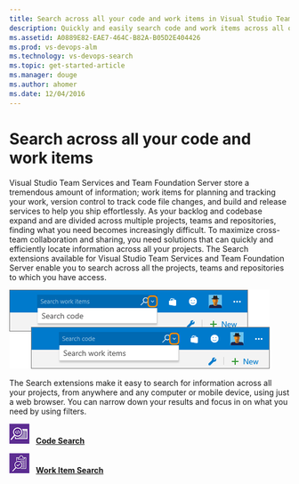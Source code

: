 ```yaml
---
title: Search across all your code and work items in Visual Studio Team Services and Team Foundation Server
description: Quickly and easily search code and work items across all of your Visual Studio Team Services (VSTS) and Team Foundation Server (TFS) 2015 projects, from anywhere and any computer or mobile device, using your web browser.
ms.assetid: A0889E82-EAE7-464C-B82A-B05D2E404426
ms.prod: vs-devops-alm
ms.technology: vs-devops-search
ms.topic: get-started-article
ms.manager: douge
ms.author: ahomer
ms.date: 12/04/2016
---
```


# Search across all your code and work items

Visual Studio Team Services and Team Foundation Server store a tremendous amount of information; 
work items for planning and tracking your work, version control to track code file changes, 
and build and release services to help you ship effortlessly. 
As your backlog and codebase expand and are divided across multiple projects, teams and repositories, 
finding what you need becomes increasingly difficult. To maximize cross-team 
collaboration and sharing, you need solutions that can quickly and 
efficiently locate information across all your projects. The Search 
extensions available for Visual Studio Team Services and Team Foundation Server 
enable you to search across all the projects, teams and repositories to which you have access. 

![Search boxes in Team Services and Team Foundation Server](_img/_shared/title-bar-search-box-select-type.png)

The Search extensions make it easy to search for information across all
your projects, from anywhere and any computer or mobile device, using just a web browser.
You can narrow down your results and focus in on what you need by using filters.

![Code Search](_img/_shared/codesearch-icon.png) &nbsp; **[Code Search](code/tutorial-code-search.md)**

![Work Item Search](_img/_shared/wisearch-icon.png) &nbsp; **[Work Item Search](wokitem/tutorial-work-item-search.md)**
